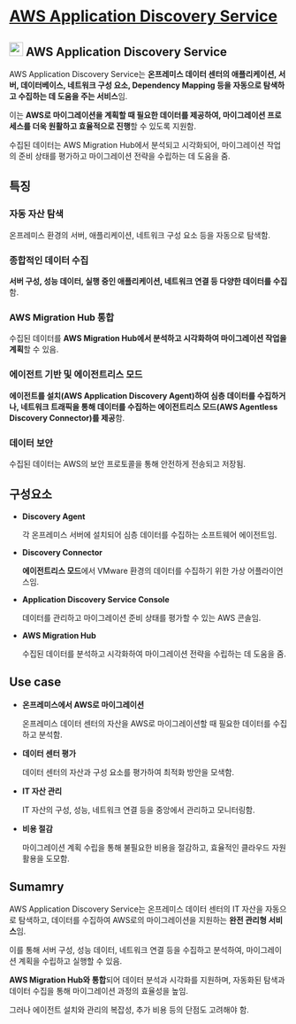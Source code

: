 # [AWS Application Discovery Service](https://docs.aws.amazon.com/ko_kr/application-discovery/latest/userguide/what-is-appdiscovery.html)

## <img src = "https://github.com/user-attachments/assets/5d34a0f0-899b-42e7-ac3a-819f1d14d860" width = "25" height = "25"> AWS Application Discovery Service

AWS Application Discovery Service는 **온프레미스 데이터 센터의 애플리케이션, 서버, 데이터베이스, 네트워크 구성 요소, Dependency Mapping 등을 자동으로 탐색하고 수집하는 데 도움을 주는 서비스**임. 

이는 **AWS로 마이그레이션을 계획할 때 필요한 데이터를 제공하여, 마이그레이션 프로세스를 더욱 원활하고 효율적으로 진행**할 수 있도록 지원함.

수집된 데이터는 AWS Migration Hub에서 분석되고 시각화되어, 마이그레이션 작업의 준비 상태를 평가하고 마이그레이션 전략을 수립하는 데 도움을 줌.

## 특징

### 자동 자산 탐색

온프레미스 환경의 서버, 애플리케이션, 네트워크 구성 요소 등을 자동으로 탐색함.

### 종합적인 데이터 수집

**서버 구성, 성능 데이터, 실행 중인 애플리케이션, 네트워크 연결 등 다양한 데이터를 수집**함.

### AWS Migration Hub 통합

수집된 데이터를 **AWS Migration Hub에서 분석하고 시각화하여 마이그레이션 작업을 계획**할 수 있음.

### 에이전트 기반 및 에이전트리스 모드

**에이전트를 설치(AWS Application Discovery Agent)하여 심층 데이터를 수집하거나, 네트워크 트래픽을 통해 데이터를 수집하는 에이전트리스 모드(AWS Agentless Discovery Connector)를 제공**함.

### 데이터 보안

수집된 데이터는 AWS의 보안 프로토콜을 통해 안전하게 전송되고 저장됨.

## 구성요소

* **Discovery Agent**

    각 온프레미스 서버에 설치되어 심층 데이터를 수집하는 소프트웨어 에이전트임.

* **Discovery Connector**

    **에이전트리스 모드**에서 VMware 환경의 데이터를 수집하기 위한 가상 어플라이언스임.

* **Application Discovery Service Console**

    데이터를 관리하고 마이그레이션 준비 상태를 평가할 수 있는 AWS 콘솔임.

* **AWS Migration Hub**

    수집된 데이터를 분석하고 시각화하여 마이그레이션 전략을 수립하는 데 도움을 줌.

## Use case

* **온프레미스에서 AWS로 마이그레이션**

    온프레미스 데이터 센터의 자산을 AWS로 마이그레이션할 때 필요한 데이터를 수집하고 분석함.

* **데이터 센터 평가**

    데이터 센터의 자산과 구성 요소를 평가하여 최적화 방안을 모색함.

* **IT 자산 관리**

    IT 자산의 구성, 성능, 네트워크 연결 등을 중앙에서 관리하고 모니터링함.

* **비용 절감**

    마이그레이션 계획 수립을 통해 불필요한 비용을 절감하고, 효율적인 클라우드 자원 활용을 도모함.

## Sumamry

AWS Application Discovery Service는 온프레미스 데이터 센터의 IT 자산을 자동으로 탐색하고, 데이터를 수집하여 AWS로의 마이그레이션을 지원하는 **완전 관리형 서비스**임. 

이를 통해 서버 구성, 성능 데이터, 네트워크 연결 등을 수집하고 분석하여, 마이그레이션 계획을 수립하고 실행할 수 있음. 

**AWS Migration Hub와 통합**되어 데이터 분석과 시각화를 지원하며, 자동화된 탐색과 데이터 수집을 통해 마이그레이션 과정의 효율성을 높임. 

그러나 에이전트 설치와 관리의 복잡성, 추가 비용 등의 단점도 고려해야 함.